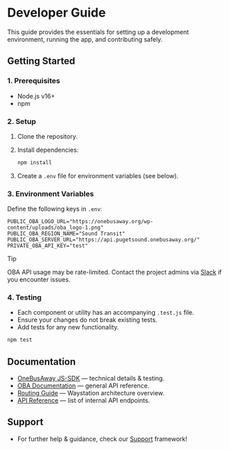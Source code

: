 # Developer Guide

This guide provides the essentials for setting up a development environment, running the app, and contributing safely.


## Getting Started

### 1. Prerequisites

* Node.js v16+
* npm

### 2. Setup

1. Clone the repository.
2. Install dependencies:

   ```bash
   npm install
   ```
3. Create a `.env` file for environment variables (see below).

### 3. Environment Variables

Define the following keys in `.env`:

```env
PUBLIC_OBA_LOGO_URL="https://onebusaway.org/wp-content/uploads/oba_logo-1.png"
PUBLIC_OBA_REGION_NAME="Sound Transit"
PUBLIC_OBA_SERVER_URL="https://api.pugetsound.onebusaway.org/"
PRIVATE_OBA_API_KEY="test"
```

> [!TIP]  
> OBA API usage may be rate-limited. Contact the project admins via [Slack](https://opentransitsoftwarefoundation.org/join-our-slack/) if you encounter issues.

### 4. Testing

* Each component or utility has an accompanying `.test.js` file.
* Ensure your changes do not break existing tests.
* Add tests for any new functionality.

```bash
npm test
```

## Documentation

* [OneBusAway JS-SDK](https://github.com/OneBusAway/js-sdk) — technical details & testing.
* [OBA Documentation](https://developer.onebusaway.org/) — general API reference.
* [Routing Guide](routing.md) — Waystation architecture overview.
* [API Reference](api-reference.md) — list of internal API endpoints.

## Support

* For further help & guidance, check our [Support](../SUPPORT.md) framework!
